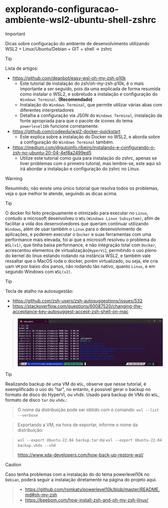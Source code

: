 # explorando-configuracao-ambiente-wsl2-ubuntu-shell-zshrc
>[!IMPORTANT]
>Dicas sobre configuração do ambiente de desenvolvimento utilizando WSL2 + Linux/Ubuntu/Debian + GIT + shell -> zshrc

>[!TIP]
> Lista de artigos:

  - https://github.com/deanbot/easy-wsl-oh-my-zsh-p10k
    - Este tutorial de instalação do zsh/oh-my-zsh-p10k, é o mais importante a ser seguido, pois da uma explicada de forma resumida como instalar o WSL2, e sobretudo a instalação e configuração do `Windows Terminal`. **(Recomendado)**
    - Instalação do `Windows Terminal`, que permite utilizar várias abas com diferentes interpretadores
    - Detalha a configuração via JSON do `Windows Terminal`, instalação da fonte apropriada para que o pacote de icones do tema `powerlevel10k` funcione corretamente.
  - https://github.com/codeedu/wsl2-docker-quickstart
    - Este explica sobre a instalação do Docker no WSL2, e aborda sobre a configuração do `Windows Terminal` também.
  - https://medium.com/@gutoinfo.ribeiro/instalando-e-configurando-o-zsh-no-ubuntu-20-04-4ef8a2499ed5
    - Utilize este tutorial como guia para instalação do zshrc, apenas se tiver problemas com o primeiro tutorial, mas lembre-se, este aqui só irá abordar a instalação e configuração do zshrc no Linux.

>[!WARNING]
>Resumindo, não existe uma único tutorial que resolva todos os problemas, veja o que melhor te atende, seguindo as dicas acima.


>[!TIP]
> O docker foi feito precipuamente e otimizado para executar no `Linux`, contudo a microsoft desenvolveu o `WSL(Windows Linux Subsystem)`, afim de facilitar a vida dos desenvolvedores que queriam continuar utilizando `Windows`, além de usar também o `Linux` para o desenvolvimento de aplicações, e poderem executar o `Docker` e suas ferramentas com uma performance mais elevada, foi ai que a microsoft resolveu o problema do `WSL(v1)`, que tinha baixa performance, e não integração total com `Docker`, acrescentou elementos de virtualização(`HyperVi`), permitindo o uso pleno do kernel do linux estando rodando na instância WSL2, e também vale ressaltar que o MacOS roda o docker, porém virtualizado, ou seja, ele cria uam `VM` por baixo dos panos, não rodando tão nativo, quanto `Linux`, e em segundo Windows com `WSL(v2)`.

>[!TIP]
>Tecla de atalho na autosugestão:
> - https://github.com/zsh-users/zsh-autosuggestions/issues/532
> - https://stackoverflow.com/questions/60087520/changing-the-acceptance-key-autosuggest-accept-zsh-shell-on-mac

>![img.png](img/img.png)


>[!TIP]
>Realizando backup de uma VM do `WSL`, observe que nesse tutorial, é exemplificado o uso do "tar", no entanto, é possível gerar o backup no formato de disco do HyperVI, ou vhdx.
>Usado para backup de VMs do `WSL`, formato de disco `tar` ou `vhdx`.:

>O nome da distribuição pode ser obtido com o comando:
> `wsl --list --verbose`

>Exportando a VM, na hora de exportar, informe o nome da distribuição:

>`wsl --export Ubuntu-22.04 backup.tar`
>ou
>`wsl --export Ubuntu-22.04 backup.vhdx --vhd`
>
>https://www.xda-developers.com/how-back-up-restore-wsl/

>[!CAUTION]
>Caso tenha problemas com a instalação do do tema powerlevel10k no `Debian`, poderá seguir a instalação diretamente na página do projeto aqui.

> + https://github.com/romkatv/powerlevel10k/blob/master/README.md#oh-my-zsh
> + https://beebom.com/how-install-zsh-and-oh-my-zsh-linux/
